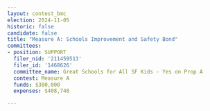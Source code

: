 ```yaml
---
layout: contest_bmc
election: 2024-11-05
historic: false
candidate: false
title: "Measure A: Schools Improvement and Safety Bond"
committees:
- position: SUPPORT
  filer_nid: '211459513'
  filer_id: '1468626'
  committee_name: Great Schools for All SF Kids - Yes on Prop A
  contest: Measure A
  funds: $380,000
  expenses: $408,748

---
```

